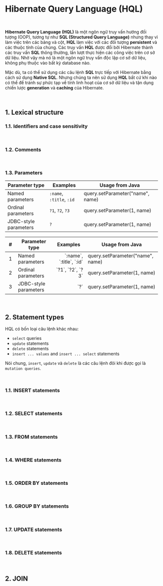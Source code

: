 # Hibernate Query Language (HQL)

<br />

__Hibernate Query Language (HQL)__ là một ngôn ngữ truy vấn hướng đối tượng (OOP), tương tự như __SQL (Structured Query Language)__ nhưng thay vì làm việc trên các bảng và cột, __HQL__ làm việc với các đối tượng __persistent__ và các thuộc tính của chúng. Các truy vấn __HQL__ được đổi bởi Hibernate thành các truy vấn __SQL__ thông thường, lần lượt thực hiện các công việc trên cơ sở dữ liệu. Nhờ vậy mà nó là một ngôn ngữ truy vấn độc lập cơ sở dữ liệu, không phụ thuộc vào bất kỳ database nào.

Mặc dù, ta có thể sử dụng các câu lệnh __SQL__ trực tiếp với Hibernate bằng cách sử dụng __Native SQL__. Nhưng chúng ta nên sử dụng __HQL__ bất cứ khi nào có thể để tránh sự phức tạp về tính linh hoạt của cơ sở dữ liệu và tận dụng chiến lược __generation__ và __caching__ của Hibernate.

<br />

## 1. Lexical structure

### 1.1. Identifiers and case sensitivity

<br />

### 1.2. Comments

<br />

### 1.3. Parameters
| Parameter type | Examples |	Usage from Java |
| -------------- | -------- | --------------- |
| Named parameters      | `:name`, `:title`, `:id` | query.setParameter("name", name) |
| Ordinal parameters    | `?1`, `?2`, `?3`         | query.setParameter(1, name) |
| JDBC-style parameters | `?`                      | query.setParameter(1, name) |

<table>
  <thead>
    <tr>
      <th width="112px">#</th>
      <th width="300px">Parameter type</th>
      <th width="300px">Examples</th>
      <th width="300px">Usage from Java</th>
    </tr>
  </thead>
  <tbody>
    <tr>
      <td align="center">1</td>
      <td align="left">Named parameters</td>
      <td align="right"> `:name`, `:title`, `:id` </td>
      <td align="left">query.setParameter("name", name)</td>
    </tr>
    <tr>
      <td align="center">2</td>
      <td align="left">Ordinal parameters</td>
      <td align="right"> `?1`, `?2`, `?3` </td>
      <td align="left">query.setParameter(1, name)</td>
    </tr>
    <tr>
      <td align="center">3</td>
      <td align="left">JDBC-style parameters</td>
      <td align="right"> `?` </td>
      <td align="left">query.setParameter(1, name)</td>
    </tr>
  </tbody>
</table>



<br />

## 2. Statement types

HQL có bốn loại câu lệnh khác nhau:
- `select` queries
- `update` statements
- `delete` statements
- `insert ... values` and `insert ... select` statements

Nói chung, `insert`, `update` và `delete` là các câu lệnh đôi khi được gọi là `mutation queries`.

<br />

### 1.1. INSERT statements

<br />

### 1.2. SELECT statements

<br />

### 1.3. FROM statements

<br />

### 1.4. WHERE statements

<br />

### 1.5. ORDER BY statements

<br />

### 1.6. GROUP BY statements

<br />

### 1.7. UPDATE statements

<br />

### 1.8. DELETE statements

<br />

## 2. JOIN

<br />

